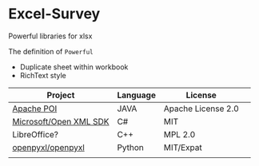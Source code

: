 # Excel-Survey
Powerful libraries for xlsx

The definition of `Powerful`  
- Duplicate sheet within workbook
- RichText style

|  Project  | Language | License |  |
|-----------|----------|---------|---|
| [Apache POI](https://poi.apache.org/) | JAVA  | Apache License 2.0  |   | 
| [Microsoft/Open XML SDK](https://github.com/OfficeDev/Open-XML-SDK)  | C#  | MIT |   | 
| LibreOffice?  | C++ | MPL 2.0  |   | 
| [openpyxl/openpyxl](https://bitbucket.org/openpyxl/openpyxl/overview)  | Python | MIT/Expat  |   | 
|   |   |   |   | 
